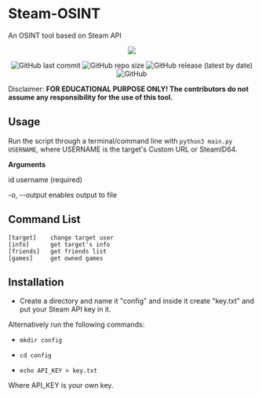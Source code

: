 # Steam-OSINT

An OSINT tool based on Steam API

<p align="center">
<img align="center" src=".images/banner.png">
</p>

<p align="center">
<img alt="GitHub last commit" src="https://img.shields.io/github/last-commit/xriskon/Steam-OSINT">
<img alt="GitHub repo size" src="https://img.shields.io/github/repo-size/xriskon/Steam-OSINT">
<img alt="GitHub release (latest by date)" src="https://img.shields.io/github/v/release/xriskon/Steam-OSINT">
<img alt="GitHub" src="https://img.shields.io/github/license/xriskon/Steam-OSINT">
</p>

Disclaimer: **FOR EDUCATIONAL PURPOSE ONLY! The contributors do not assume any responsibility for the use of this tool.**

## Usage

Run the script through a terminal/command line with `python3 main.py USERNAME`, where USERNAME is the target's Custom URL or SteamID64.

**Arguments**

id            			username (required)

-o, --output		enables output to file

## Command List

```
[target]	change target user
[info]		get target's info
[friends]	get friends list
[games]		get owned games
```

## Installation

- Create a directory and name it "config" and inside it create "key.txt" and put your Steam API key in it.

Alternatively run the following commands:

- `mkdir config`

- `cd config`

- `echo API_KEY > key.txt`

Where API_KEY is your own key.
